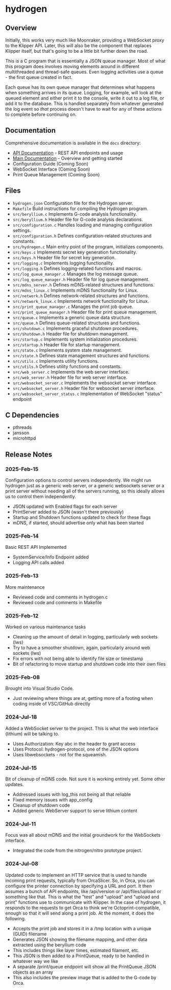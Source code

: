 # hydrogen

## Overview

Initially, this works very much like Moonraker, providing a WebSocket proxy to the Klipper API. Later, this will also be the component that replaces Klipper itself, but that's going to be a little bit further down the road.

This is a C program that is essentially a JSON queue manager. Most of what this program does involves moving elements around in different multithreaded and thread-safe queues. Even logging activities use a queue - the first queue created in fact.

Each queue has its own queue manager that determines what happens when something arrives in its queue. Logging, for example, will look at the queued element and either print it to the console, write it out to a log file, or add it to the database. This is handled separately from whatever generated the log event so *that* process doesn't have to wait for any of these actions to complete before continuing on.

## Documentation

Comprehensive documentation is available in the `docs` directory:

- [API Documentation](docs/API.md) - REST API endpoints and usage
- [Main Documentation](docs/README.md) - Overview and getting started
- Configuration Guide (Coming Soon)
- WebSocket Interface (Coming Soon)
- Print Queue Management (Coming Soon)

## Files

- `hydrogen.json` Configuration file for the Hydrogen server.
- `Makefile` Build instructions for compiling the Hydrogen program.
- `src/beryllium.c` Implements G-code analysis functionality.
- `src/beryllium.h` Header file for G-code analysis declarations.
- `src/configuration.c` Handles loading and managing configuration settings.
- `src/configuration.h` Defines configuration-related structures and constants.
- `src/hydrogen.c` Main entry point of the program, initializes components.
- `src/keys.c` Implements secret key generation functionality.
- `src/keys.h` Header file for secret key generation.
- `src/logging.c` Implements logging functionality.
- `src/logging.h` Defines logging-related functions and macros.
- `src/log_queue_manager.c` Manages the log message queue.
- `src/log_queue_manager.h` Header file for log queue management.
- `src/mdns_server.h` Defines mDNS-related structures and functions.
- `src/mdns_linux.c` Implements mDNS functionality for Linux.
- `src/network.h` Defines network-related structures and functions.
- `src/network_linux.c` Implements network functionality for Linux.
- `src/print_queue_manager.c` Manages the print job queue.
- `src/print_queue_manager.h` Header file for print queue management.
- `src/queue.c` Implements a generic queue data structure.
- `src/queue.h` Defines queue-related structures and functions.
- `src/shutdown.c` Implements graceful shutdown procedures.
- `src/shutdown.h` Header file for shutdown management.
- `src/startup.c` Implements system initialization procedures.
- `src/startup.h` Header file for startup management.
- `src/state.c` Implements system state management.
- `src/state.h` Defines state management structures and functions.
- `src/utils.c` Implements utility functions.
- `src/utils.h` Defines utility functions and constants.
- `src/web_server.c` Implements the web server interface.
- `src/web_server.h` Header file for web server interface.
- `src/websocket_server.c` Implements the websocket server interface.
- `src/websocket_server.h` Header file for websocket server interface.
- `src/websocket_server_status.c` Implementation of WebSocket "status" endpoint

## C Dependencies

- pthreads
- jansson
- microhttpd

## Release Notes

### 2025-Feb-15

Configuration options to control servers independently. We might run hydrogen just as a generic
web server, or a generic websockets server or a print server without needing all of the servers
running, so this ideally allows us to control them independently.

- JSON updated with Enabled flags for each server
- PrintServer added to JSON (wasn't there previously)
- Startup and Shutdown functions updated to check for these flags
- mDNS, if started, should advertise only what has been started

### 2025-Feb-14

Basic REST API Implemented

- SystemService/Info Endpoint added
- Logging API calls added

### 2025-Feb-13

More maintenance

- Reviewed code and comments in hydrogen.c
- Reviewed code and comments in Makefile

### 2025-Feb-12

Worked on various maintenance tasks

- Cleaning up the amount of detail in logging, particularly web sockets (lws)
- Try to have a smoother shutdown, again, particularly around web sockets (lws)
- Fix errors with not being able to identify file size or timestamp
- Bit of refactoring to move startup and shutdown code into their own files

### 2025-Feb-08

Brought into Visual Studio Code.

- Just reviewing where things are at, getting more of a footing when coding inside of VSC/GitHub directly

### 2024-Jul-18

Added a WebSocket server to the project. This is what the web interface (lithium) will be talking to.

- Uses Authorization: Key abc in the header to grant access
- Uses Protocol: hydrogen-protocol, one of the JSON options
- Uses libwebsockets - not for the squeamish.

### 2024-Jul-15

Bit of cleanup of mDNS code. Not sure it is working entirely yet. Some other updates.

- Addressed issues with log_this not being all that reliable
- Fixed memory issues with app_config
- Cleanup of shutdown code
- Added generic WebServer support to serve lithium content

### 2024-Jul-11

Focus was all about mDNS and the initial groundwork for the WebSockets interface.

- Integrated the code from the nitrogen/nitro prototype project.

### 2024-Jul-08

Updated code to implement an HTTP service that is used to handle incoming print requests, typically from OrcaSlicer. So, in Orca, you can configure the printer connection by specifying a URL and port. It then assumes a bunch of API endpoints, like /api/version or /api/files/upload or something like that. This is what the "test" and "upload" and "upload and print" functions use to communicate with Klipper. In the case of hydrogen, it responds to the requests to get Orca to think we're Octoprint-compatible, enough so that it will send along a print job. At the moment, it does the following.

- Accepts the print job and stores it in a /tmp location with a unique (GUID) filename
- Generates JSON showing the filename mapping, and other data extracted using the beryllium code
- This includes things like layer times, estimated filament, etc.
- This JSON is then added to a PrintQueue, ready to be handled in whatever way we like
- A separate /print/queue endpoint will show all the PrintQueue JSON objects as an array
- This also includes the preview image that is added to the G-code by Orca.
